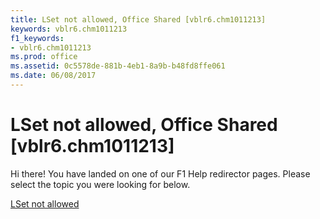 ```yaml
---
title: LSet not allowed, Office Shared [vblr6.chm1011213]
keywords: vblr6.chm1011213
f1_keywords:
- vblr6.chm1011213
ms.prod: office
ms.assetid: 0c5578de-881b-4eb1-8a9b-b48fd8ffe061
ms.date: 06/08/2017
---
```



# LSet not allowed, Office Shared [vblr6.chm1011213]

Hi there! You have landed on one of our F1 Help redirector pages. Please select the topic you were looking for below.

[LSet not allowed](http://msdn.microsoft.com/library/dba1d5aa-1ef6-f9f9-62ab-5149f4364e7e%28Office.15%29.aspx)

